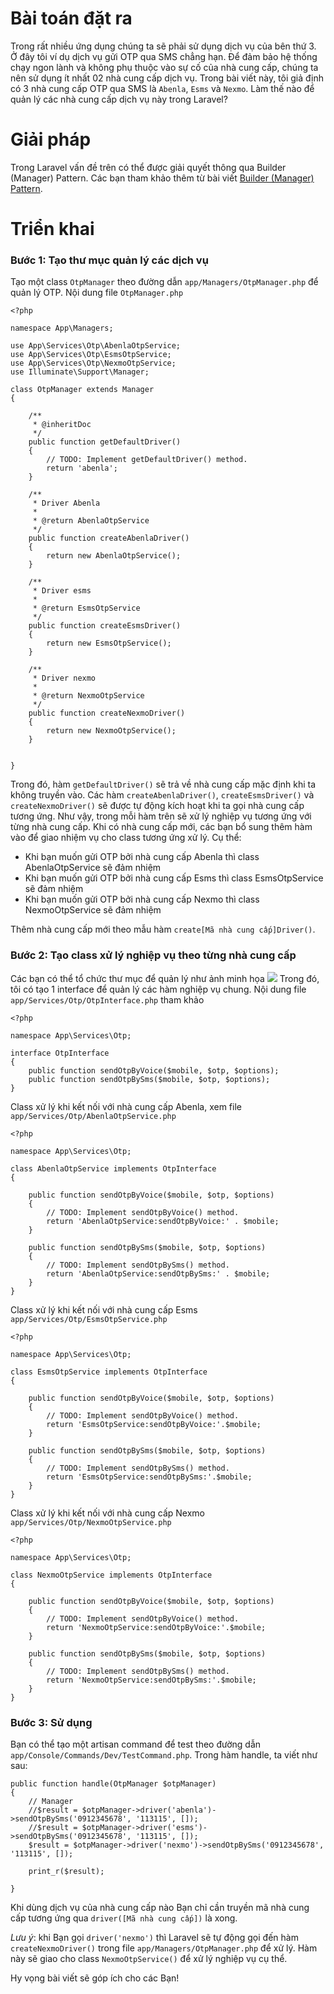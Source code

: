 # Bài toán đặt ra
Trong rất nhiều ứng dụng chúng ta sẽ phải sử dụng dịch vụ của bên thứ 3. Ở đây tôi ví dụ dịch vụ gửi OTP qua SMS chẳng hạn. Để đảm bảo hệ thống chạy ngon lành và không phụ thuộc vào sự cố của nhà cung cấp, chúng ta nên sử dụng ít nhất 02 nhà cung cấp dịch vụ. Trong bài viết này, tôi giả định có 3 nhà cung cấp OTP qua SMS là `Abenla`, `Esms` và `Nexmo`. Làm thế nào để quản lý các nhà cung cấp dịch vụ này trong Laravel?

# Giải pháp
Trong Laravel vấn đề trên có thể được giải quyết thông qua Builder (Manager) Pattern. Các bạn tham khảo thêm từ bài viết [Builder (Manager) Pattern](https://viblo.asia/p/laravel-design-patterns-series-builder-manager-pattern-part-1-ZnbRlDJ3R2Xo).

# Triển khai
### Bước 1: Tạo thư mục quản lý các dịch vụ
Tạo một class `OtpManager` theo đường dẫn `app/Managers/OtpManager.php` để quản lý OTP. Nội dung file `OtpManager.php`

```
<?php

namespace App\Managers;

use App\Services\Otp\AbenlaOtpService;
use App\Services\Otp\EsmsOtpService;
use App\Services\Otp\NexmoOtpService;
use Illuminate\Support\Manager;

class OtpManager extends Manager
{

    /**
     * @inheritDoc
     */
    public function getDefaultDriver()
    {
        // TODO: Implement getDefaultDriver() method.
        return 'abenla';
    }

    /**
     * Driver Abenla
     *
     * @return AbenlaOtpService
     */
    public function createAbenlaDriver()
    {
        return new AbenlaOtpService();
    }

    /**
     * Driver esms
     *
     * @return EsmsOtpService
     */
    public function createEsmsDriver()
    {
        return new EsmsOtpService();
    }

    /**
     * Driver nexmo
     *
     * @return NexmoOtpService
     */
    public function createNexmoDriver()
    {
        return new NexmoOtpService();
    }


}
```
Trong đó, hàm `getDefaultDriver()` sẽ trả về nhà cung cấp mặc định khi ta không truyền vào. Các hàm `createAbenlaDriver()`, `createEsmsDriver()` và `createNexmoDriver()` sẽ được tự động kích hoạt khi ta gọi nhà cung cấp tương ứng. Như vậy, trong mỗi hàm trên sẽ xử lý nghiệp vụ tương ứng với từng nhà cung cấp. Khi có nhà cung cấp mới, các bạn bổ sung thêm hàm vào để giao nhiệm vụ cho class tương ứng xử lý. Cụ thể:
* Khi bạn muốn gửi OTP bởi nhà cung cấp Abenla thì class AbenlaOtpService sẽ đảm nhiệm
* Khi bạn muốn gửi OTP bởi nhà cung cấp Esms thì class EsmsOtpService sẽ đảm nhiệm
* Khi bạn muốn gửi OTP bởi nhà cung cấp Nexmo thì class NexmoOtpService sẽ đảm nhiệm

Thêm nhà cung cấp mới theo mẫu hàm `create[Mã nhà cung cấp]Driver()`.
### Bước 2: Tạo class xử lý nghiệp vụ theo từng nhà cung cấp
Các bạn có thể tổ chức thư mục để quản lý như ảnh minh họa
![](https://images.viblo.asia/5bcedc2b-b2fa-4fd9-8bb4-216dc4412e0b.png)
Trong đó, tôi có tạo 1 interface để quản lý các hàm nghiệp vụ chung. Nội dung file `app/Services/Otp/OtpInterface.php` tham khảo
```
<?php

namespace App\Services\Otp;

interface OtpInterface
{
    public function sendOtpByVoice($mobile, $otp, $options);
    public function sendOtpBySms($mobile, $otp, $options);
}
```
Class xử lý khi kết nối với nhà cung cấp Abenla, xem file `app/Services/Otp/AbenlaOtpService.php`
```
<?php

namespace App\Services\Otp;

class AbenlaOtpService implements OtpInterface
{

    public function sendOtpByVoice($mobile, $otp, $options)
    {
        // TODO: Implement sendOtpByVoice() method.
        return 'AbenlaOtpService:sendOtpByVoice:' . $mobile;
    }

    public function sendOtpBySms($mobile, $otp, $options)
    {
        // TODO: Implement sendOtpBySms() method.
        return 'AbenlaOtpService:sendOtpBySms:' . $mobile;
    }
}
```

Class xử lý khi kết nối với nhà cung cấp Esms `app/Services/Otp/EsmsOtpService.php`
```
<?php

namespace App\Services\Otp;

class EsmsOtpService implements OtpInterface
{

    public function sendOtpByVoice($mobile, $otp, $options)
    {
        // TODO: Implement sendOtpByVoice() method.
        return 'EsmsOtpService:sendOtpByVoice:'.$mobile;
    }

    public function sendOtpBySms($mobile, $otp, $options)
    {
        // TODO: Implement sendOtpBySms() method.
        return 'EsmsOtpService:sendOtpBySms:'.$mobile;
    }
}
```

Class xử lý khi kết nối với nhà cung cấp Nexmo `app/Services/Otp/NexmoOtpService.php`
```
<?php

namespace App\Services\Otp;

class NexmoOtpService implements OtpInterface
{

    public function sendOtpByVoice($mobile, $otp, $options)
    {
        // TODO: Implement sendOtpByVoice() method.
        return 'NexmoOtpService:sendOtpByVoice:'.$mobile;
    }

    public function sendOtpBySms($mobile, $otp, $options)
    {
        // TODO: Implement sendOtpBySms() method.
        return 'NexmoOtpService:sendOtpBySms:'.$mobile;
    }
}
```

### Bước 3: Sử dụng
Bạn có thể tạo một artisan command để test theo đường dẫn `app/Console/Commands/Dev/TestCommand.php`. Trong hàm handle, ta viết như sau:
```
public function handle(OtpManager $otpManager)
{        
    // Manager
    //$result = $otpManager->driver('abenla')->sendOtpBySms('0912345678', '113115', []);
    //$result = $otpManager->driver('esms')->sendOtpBySms('0912345678', '113115', []);
    $result = $otpManager->driver('nexmo')->sendOtpBySms('0912345678', '113115', []);

    print_r($result);

}
```
Khi dùng dịch vụ của nhà cung cấp nào Bạn chỉ cần truyền mã nhà cung cấp tương ứng qua `driver([Mã nhà cung cấp])` là xong.

*Lưu ý*: khi Bạn gọi `driver('nexmo')` thì Laravel sẽ tự động gọi đến hàm `createNexmoDriver()` trong file `app/Managers/OtpManager.php` để xử lý. Hàm này sẽ giao cho class `NexmoOtpService()` để xử lý nghiệp vụ cụ thể.

Hy vọng bài viết sẽ góp ích cho các Bạn!
